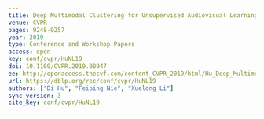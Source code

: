 ```yaml
---
title: Deep Multimodal Clustering for Unsupervised Audiovisual Learning.
venue: CVPR
pages: 9248-9257
year: 2019
type: Conference and Workshop Papers
access: open
key: conf/cvpr/HuNL19
doi: 10.1109/CVPR.2019.00947
ee: http://openaccess.thecvf.com/content_CVPR_2019/html/Hu_Deep_Multimodal_Clustering_for_Unsupervised_Audiovisual_Learning_CVPR_2019_paper.html
url: https://dblp.org/rec/conf/cvpr/HuNL19
authors: ["Di Hu", "Feiping Nie", "Xuelong Li"]
sync_version: 3
cite_key: conf/cvpr/HuNL19
---
```

